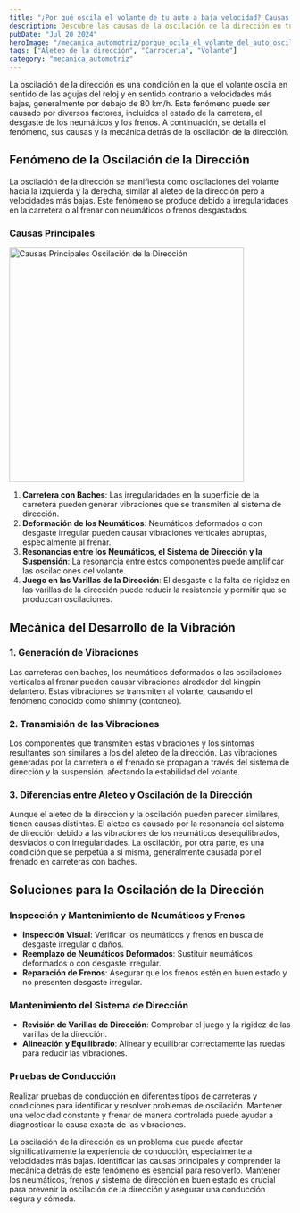 ```yaml
---
title: "¿Por qué oscila el volante de tu auto a baja velocidad? Causas y soluciones de la oscilación de la dirección"
description: Descubre las causas de la oscilación de la dirección en tu vehículo y cómo solucionarlo. Aprende cómo las irregularidades de la carretera y el desgaste de los neumáticos y frenos afectan la dirección y mejora la seguridad de tu conducción.
pubDate: "Jul 20 2024"
heroImage: "/mecanica_automotriz/porque_ocila_el_volante_del_auto_oscilacion_de_la_direccion.jpg"
tags: ["Aleteo de la dirección", "Carroceria", "Volante"]
category: "mecanica_automotriz"
---
```


La oscilación de la dirección es una condición en la que el volante oscila en sentido de las agujas del reloj y en sentido contrario a velocidades más bajas, generalmente por debajo de 80 km/h. Este fenómeno puede ser causado por diversos factores, incluidos el estado de la carretera, el desgaste de los neumáticos y los frenos. A continuación, se detalla el fenómeno, sus causas y la mecánica detrás de la oscilación de la dirección.

## Fenómeno de la Oscilación de la Dirección

La oscilación de la dirección se manifiesta como oscilaciones del volante hacia la izquierda y la derecha, similar al aleteo de la dirección pero a velocidades más bajas. Este fenómeno se produce debido a irregularidades en la carretera o al frenar con neumáticos o frenos desgastados.

### Causas Principales

<img src="/mecanica_automotriz/porque_ocila_el_volante_del_auto_oscilacion_de_la_direccion2.png" alt="Causas Principales  Oscilación de la Dirección" width="420"/>

1. **Carretera con Baches**: Las irregularidades en la superficie de la carretera pueden generar vibraciones que se transmiten al sistema de dirección.
2. **Deformación de los Neumáticos**: Neumáticos deformados o con desgaste irregular pueden causar vibraciones verticales abruptas, especialmente al frenar.
3. **Resonancias entre los Neumáticos, el Sistema de Dirección y la Suspensión**: La resonancia entre estos componentes puede amplificar las oscilaciones del volante.
4. **Juego en las Varillas de la Dirección**: El desgaste o la falta de rigidez en las varillas de la dirección puede reducir la resistencia y permitir que se produzcan oscilaciones.

## Mecánica del Desarrollo de la Vibración

### 1. Generación de Vibraciones

Las carreteras con baches, los neumáticos deformados o las oscilaciones verticales al frenar pueden causar vibraciones alrededor del kingpin delantero. Estas vibraciones se transmiten al volante, causando el fenómeno conocido como shimmy (contoneo).

### 2. Transmisión de las Vibraciones

Los componentes que transmiten estas vibraciones y los síntomas resultantes son similares a los del aleteo de la dirección. Las vibraciones generadas por la carretera o el frenado se propagan a través del sistema de dirección y la suspensión, afectando la estabilidad del volante.

### 3. Diferencias entre Aleteo y Oscilación de la Dirección

Aunque el aleteo de la dirección y la oscilación pueden parecer similares, tienen causas distintas. El aleteo es causado por la resonancia del sistema de dirección debido a las vibraciones de los neumáticos desequilibrados, desviados o con irregularidades. La oscilación, por otra parte, es una condición que se perpetúa a sí misma, generalmente causada por el frenado en carreteras con baches.

## Soluciones para la Oscilación de la Dirección

### Inspección y Mantenimiento de Neumáticos y Frenos

- **Inspección Visual**: Verificar los neumáticos y frenos en busca de desgaste irregular o daños.
- **Reemplazo de Neumáticos Deformados**: Sustituir neumáticos deformados o con desgaste irregular.
- **Reparación de Frenos**: Asegurar que los frenos estén en buen estado y no presenten desgaste irregular.

### Mantenimiento del Sistema de Dirección

- **Revisión de Varillas de Dirección**: Comprobar el juego y la rigidez de las varillas de la dirección.
- **Alineación y Equilibrado**: Alinear y equilibrar correctamente las ruedas para reducir las vibraciones.

### Pruebas de Conducción

Realizar pruebas de conducción en diferentes tipos de carreteras y condiciones para identificar y resolver problemas de oscilación. Mantener una velocidad constante y frenar de manera controlada puede ayudar a diagnosticar la causa exacta de las vibraciones.

La oscilación de la dirección es un problema que puede afectar significativamente la experiencia de conducción, especialmente a velocidades más bajas. Identificar las causas principales y comprender la mecánica detrás de este fenómeno es esencial para resolverlo. Mantener los neumáticos, frenos y sistema de dirección en buen estado es crucial para prevenir la oscilación de la dirección y asegurar una conducción segura y cómoda.

